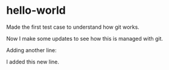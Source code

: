 # hello-world
Made the first test case to understand how git works.

Now I make some updates to see how this is managed with git.

Adding another line:

I added this new line.

